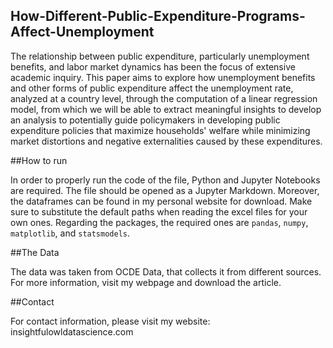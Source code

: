 ## How-Different-Public-Expenditure-Programs-Affect-Unemployment

The relationship between public expenditure, particularly unemployment benefits, and labor
market dynamics has been the focus of extensive academic inquiry. This paper aims to
explore how unemployment benefits and other forms of public expenditure affect the
unemployment rate, analyzed at a country level, through the computation of a linear
regression model, from which we will be able to extract meaningful insights to develop an
analysis to potentially guide policymakers in developing public expenditure policies that
maximize households' welfare while minimizing market distortions and negative externalities
caused by these expenditures.

##How to run

In order to properly run the code of the file, Python and Jupyter Notebooks are required. 
The file should be opened as a Jupyter Markdown. Moreover, the dataframes can be found in 
my personal website for download. Make sure to substitute the default paths when reading the 
excel files for your own ones. Regarding the packages, the required ones are `pandas`, 
`numpy`, `matplotlib`, and `statsmodels`.

##The Data

The data was taken from OCDE Data, that collects it from different sources. For more 
information, visit my webpage and download the article. 

##Contact

For contact information, please visit my website: insightfulowldatascience.com
